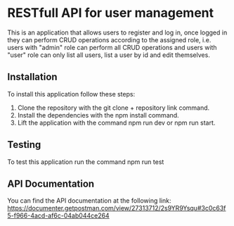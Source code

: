 # RESTfull API for user management

This is an application that allows users to register and log in, once logged in they can perform CRUD operations according to the assigned role, i.e. users with "admin" role can perform all CRUD operations and users with "user" role can only list all users, list a user by id and edit themselves.

## Installation

To install this application follow these steps:

1. Clone the repository with the git clone + repository link command.
2. Install the dependencies with the npm install command.
3. Lift the application with the command npm run dev or npm run start.

## Testing

To test this application run the command npm run test

## API Documentation

You can find the API documentation at the following link: https://documenter.getpostman.com/view/27313712/2s9YR9Ysqu#3c0c63f5-f966-4acd-af6c-04ab044ce264

